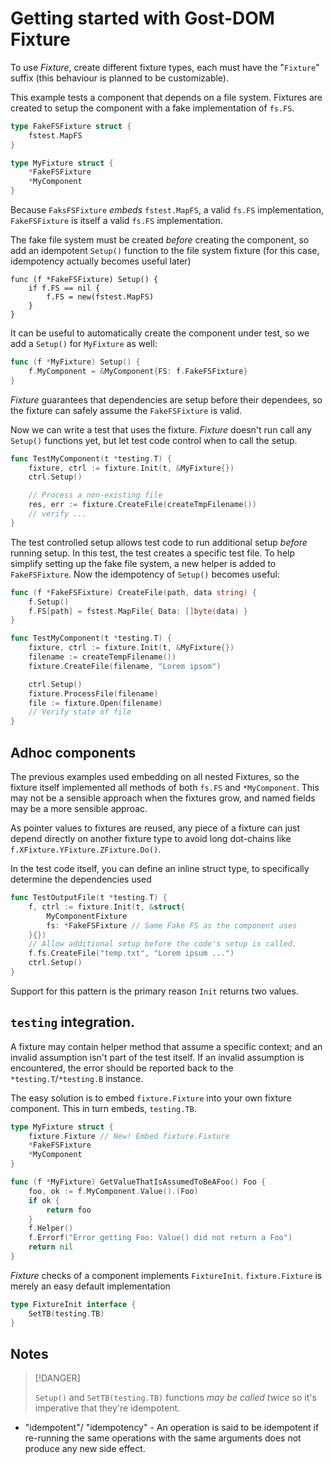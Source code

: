 # Getting started with Gost-DOM Fixture

To use _Fixture_, create different fixture types, each must have the "`Fixture`"
suffix (this behaviour is planned to be customizable).

This example tests a component that depends on a file system. Fixtures are
created to setup the component with a fake implementation of `fs.FS`.

```go
type FakeFSFixture struct {
    fstest.MapFS
}

type MyFixture struct {
    *FakeFSFixture
    *MyComponent
}
```

Because `FaksFSFixture` _embeds_ `fstest.MapFS`, a valid `fs.FS` implementation,
`FakeFSFixture` is itself a valid `fs.FS` implementation.


The fake file system must be created _before_ creating the component, so add an
idempotent `Setup()` function to the file system fixture (for this case,
idempotency actually becomes useful later)

```
func (f *FakeFSFixture) Setup() {
    if f.FS == nil {
        f.FS = new(fstest.MapFS)
    }
}
```

It can be useful to automatically create the component under test, so we add a
`Setup()` for `MyFixture` as well:

```go
func (f *MyFixture) Setup() {
    f.MyComponent = &MyComponent{FS: f.FakeFSFixture}
}
```

_Fixture_ guarantees that dependencies are setup before their dependees, so the
fixture can safely assume the `FakeFSFixture` is valid.

Now we can write a test that uses the fixture. _Fixture_ doesn't run call any
`Setup()` functions yet, but let test code control when to call the setup.

```go
func TestMyComponent(t *testing.T) {
    fixture, ctrl := fixture.Init(t, &MyFixture{})
    ctrl.Setup()

    // Process a non-existing file
    res, err := fixture.CreateFile(createTmpFilename())
    // verify ...
}
```

The test controlled setup allows test code to run additional setup _before_
running setup. In this test, the test creates a specific test file. To help
simplify setting up the fake file system, a new helper is added to
`FakeFSFixture`. Now the idempotency of `Setup()` becomes useful:

```go
func (f *FakeFSFixture) CreateFile(path, data string) {
    f.Setup()
    f.FS[path] = fstest.MapFile{ Data: []byte(data) }
}

func TestMyComponent(t *testing.T) {
    fixture, ctrl := fixture.Init(t, &MyFixture{})
    filename := createTempFilename())
    fixture.CreateFile(filename, "Lorem ipsom")

    ctrl.Setup()
    fixture.ProcessFile(filename)
    file := fixture.Open(filename)
    // Verify state of file
}
```

## Adhoc components

The previous examples used embedding on all nested Fixtures, so the fixture
itself implemented all methods of both `fs.FS` and `*MyComponent`. This may not
be a sensible approach when the fixtures grow, and named fields may be a more
sensible approac.

As pointer values to fixtures are reused, any piece of a fixture can just depend
directly on another fixture type to avoid long dot-chains like
`f.XFixture.YFixture.ZFixture.Do()`.

In the test code itself, you can define an inline struct type, to specifically
determine the dependencies used

```go
func TestOutputFile(t *testing.T) {
    f, ctrl := fixture.Init(t, &struct{
        MyComponentFixture
        fs: *FakeFSFixture // Same Fake FS as the component uses
    }{})
    // Allow additional setup before the code's setup is called.
    f.fs.CreateFile("temp.txt", "Lorem ipsum ...")
    ctrl.Setup()
}
```

Support for this pattern is the primary reason `Init` returns two values.

## `testing` integration.

A fixture may contain helper method that assume a specific context; and an
invalid assumption isn't part of the test itself. If an invalid assumption is
encountered, the error should be reported back to the `*testing.T`/`*testing.B`
instance.

The easy solution is to embed `fixture.Fixture` into your own fixture component.
This in turn embeds, `testing.TB`.

```go
type MyFixture struct {
    fixture.Fixture // New! Embed fixture.Fixture
    *FakeFSFixture
    *MyComponent
}

func (f *MyFixture) GetValueThatIsAssumedToBeAFoo() Foo {
    foo, ok := f.MyComponent.Value().(Foo)
    if ok { 
        return foo
    }
    f.Helper()
    f.Errorf("Error getting Foo: Value() did not return a Foo")
    return nil
}
```

_Fixture_ checks of a component implements `FixtureInit`. `fixture.Fixture` is
merely an easy default implementation

```Go
type FixtureInit interface {
    SetTB(testing.TB)
}
```

## Notes

> [!DANGER]
>
> `Setup()` and `SetTB(testing.TB)` functions _may be called twice_ so it's
> imperative that they're idempotent.


- "idempotent"/ "idempotency" - An operation is said to be idempotent if
re-running the same operations with the same arguments does not
produce any new side effect.
